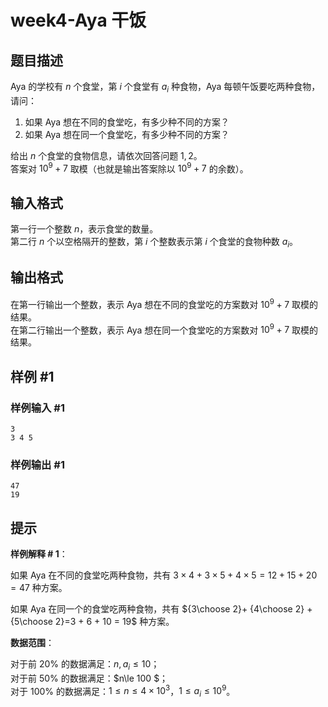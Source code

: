 # week4-Aya 干饭

## 题目描述

Aya 的学校有 $n$ 个食堂，第 $i$ 个食堂有 $a_i$ 种食物，Aya 每顿午饭要吃两种食物，请问：  
1. 如果 Aya 想在不同的食堂吃，有多少种不同的方案？  
2. 如果 Aya 想在同一个食堂吃，有多少种不同的方案？  

给出 $n$ 个食堂的食物信息，请依次回答问题 $1,2$。  
答案对 $10^9+7$ 取模（也就是输出答案除以 $10^9+7$ 的余数）。

## 输入格式

第一行一个整数 $n$，表示食堂的数量。  
第二行 $n$ 个以空格隔开的整数，第 $i$ 个整数表示第 $i$ 个食堂的食物种数 $a_i$。

## 输出格式

在第一行输出一个整数，表示 Aya 想在不同的食堂吃的方案数对 $10^9+7$ 取模的结果。  
在第二行输出一个整数，表示 Aya 想在同一个食堂吃的方案数对 $10^9+7$ 取模的结果。

## 样例 #1

### 样例输入 #1

```
3
3 4 5
```

### 样例输出 #1

```
47
19
```

## 提示

**样例解释 # 1**：

如果 Aya 在不同的食堂吃两种食物，共有 $3\times4+3\times 5+4\times 5=12+15+20=47$ 种方案。

如果 Aya 在同一个的食堂吃两种食物，共有 ${3\choose 2}+ {4\choose 2} +{5\choose 2}=3 + 6 + 10 = 19$ 种方案。


**数据范围**：

对于前 $20\%$ 的数据满足：$n,a_i\le 10$；  
对于前 $50\%$ 的数据满足：$n\le 100 $；  
对于 $100\%$ 的数据满足：$1\le n\le 4\times 10^3$，$1\le a_i\le 10^9$。